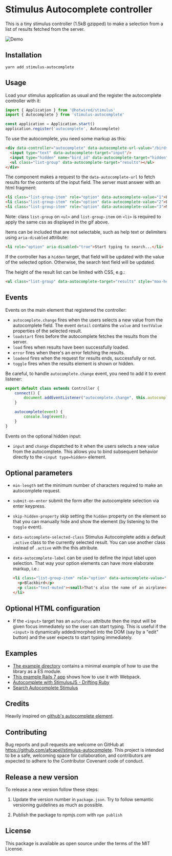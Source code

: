 # Stimulus Autocomplete controller

This is a tiny stimulus controller (1.5kB gzipped) to make a selection from a
list of results fetched from the server.

![Demo](https://media.giphy.com/media/5dYbYLVX4fSbbdyN84/giphy.gif)

## Installation

```plain
yarn add stimulus-autocomplete
```

## Usage

Load your stimulus application as usual and the register the autocomplete
controller with it:

```javascript
import { Application } from '@hotwired/stimulus'
import { Autocomplete } from 'stimulus-autocomplete'

const application = Application.start()
application.register('autocomplete', Autocomplete)
```

To use the autocomplete, you need some markup as this:

```html
<div data-controller="autocomplete" data-autocomplete-url-value="/birds/search">
  <input type="text" data-autocomplete-target="input"/>
  <input type="hidden" name="bird_id" data-autocomplete-target="hidden"/>
  <ul class="list-group" data-autocomplete-target="results"></ul>
</div>
```

The component makes a request to the `data-autocomplete-url` to fetch results for
the contents of the input field. The server must answer with an html fragment:

```html
<li class="list-group-item" role="option" data-autocomplete-value="1">Blackbird</li>
<li class="list-group-item" role="option" data-autocomplete-value="2">Bluebird</li>
<li class="list-group-item" role="option" data-autocomplete-value="3">Mockingbird</li>
```

Note: class `list-group` on `<ul>` and `list-group-item` on `<li>` is required to apply the same css as displayed in the gif above.

Items can be included that are not selectable, such as help text or delimiters using `aria-disabled` attribute:

```html
<li role="option" aria-disabled="true">Start typing to search...</li>
```

If the controller has a `hidden` target, that field will be updated with the value
of the selected option. Otherwise, the search text field will be updated.

The height of the result list can be limited with CSS, e.g.:

```html
<ul class="list-group" data-autocomplete-target="results" style="max-height: 10rem; overflow-y: scroll;"></ul>
```

## Events

Events on the main element that registered the controller:

* `autocomplete.change` fires when the users selects a new value from the autocomplete
field. The event `detail` contains the `value` and `textValue` properties of the
selected result.
* `loadstart` fires before the autocomplete fetches the results from the server.
* `load` fires when results have been successfully loaded.
* `error` fires when there's an error fetching the results.
* `loadend` fires when the request for results ends, successfully or not.
* `toggle` fires when the results element is shown or hidden.

Be careful, to handle `autocomplete.change` event, you need to add it to event listener:

```js
export default class extends Controller {
    connect() {
        document.addEventListener("autocomplete.change", this.autocomplete.bind(this))
    }

    autocomplete(event) {
        console.log(event);
    }
}
```

Events on the optional hidden input:

* `input` and `change` dispatched to it when the users selects a new value from the autocomplete. This allows you to bind subsequent behavior directly to the `<input type=hidden>` element.

## Optional parameters

* `min-length` set the minimum number of characters required to make an autocomplete request.
* `submit-on-enter` submit the form after the autocomplete selection via enter keypress.
* `skip-hidden-property` skip setting the `hidden` property on the element so that you can manually hide and show the element (by listening to the `toggle` event).
* `data-autcomplete-selected-class` Stimulus Autocomplete adds a default `.active` class to the currently selected result. You can use another class instead of `.active` with the this attribute.
* `data-autocomplete-label` can be used to define the input label upon selection. That way your option elements can have more elaborate markup, i.e.:

  ```html
  <li class="list-group-item" role="option" data-autocomplete-value="1" data-autocomplete-label="Blackbird">
    <p>Blackbird</p>
    <p class="text-muted"><small>That's also the name of an airplane</small></p>
  </li>
  ```

## Optional HTML configuration

* If the `<input>` target has an `autofocus` attribute then the input will be given focus immediately so the user can start typing. This is useful if the `<input>` is dynamically added/morphed into the DOM (say by a "edit" button) and the user expects to start typing immediately.

## Examples

- [The example directory](https://github.com/afcapel/stimulus-autocomplete/tree/main/example) contains a minimal example of how to use the library as a ES module.
- [This example Rails 7 app](https://github.com/afcapel/stimulus-autocomplete-rails-example) shows how to use it with  Webpack.
- [Autocomplete with StimulusJS - Drifting Ruby](https://www.driftingruby.com/episodes/autocomplete-with-stimulusjs)
- [Search Autocomplete Stimulus](https://itnext.io/search-autocomplete-stimulus-4e941df54d39?sk=a09dbf0e1ca8cd2f544ba34b78f739f0)


## Credits

Heavily inspired on [github's autocomplete element](https://github.com/github/auto-complete-element).

## Contributing

Bug reports and pull requests are welcome on GitHub at <https://github.com/afcapel/stimulus-autocomplete>.  This project is intended to be a safe, welcoming space for  collaboration, and contributors are expected to adhere to the  Contributor Covenant code of conduct.

## Release a new version

To release a new version follow these steps:

1. Update the version number in `package.json`. Try to follow
semantic versioning guidelines as much as possible.

2. Publish the package to npmjs.com with `npm publish`

## License

This package is available as open source under the terms of the MIT License.
